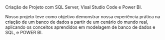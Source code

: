 Criação de Projeto com SQL Server, Visal Studio Code e Power BI. 


Nosso projeto teve como objetivo demonstrar nossa experiência prática na criação de um banco de dados a partir de um cenário do mundo real,
aplicando os conceitos aprendidos em modelagem de banco de dados e SQL, e POWER BI.



